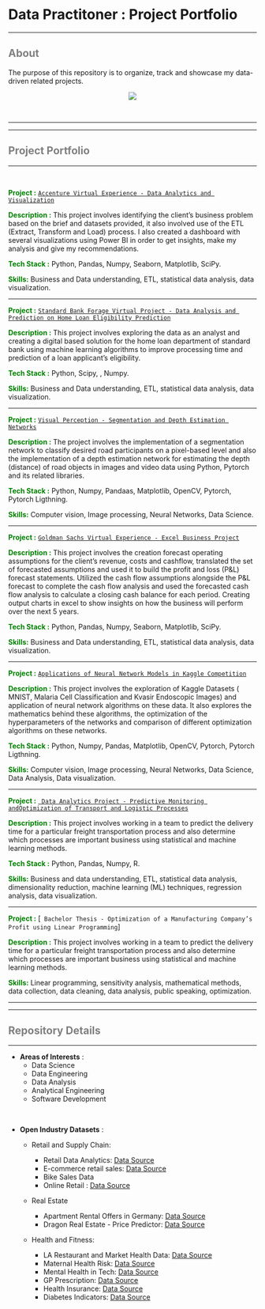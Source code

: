 # Data Practitoner : Project Portfolio 

---
## <span style="color:grey"> About </span>


The purpose of this repository is to organize, track and showcase my data-driven related projects. 

<p align="center">

<div style="text-align:center"><img src="https://thumbs.dreamstime.com/b/multitask-afro-girl-data-specialist-seo-programmer-african-american-female-many-hands-programming-tasks-woman-software-184586530.jpg" /></div>


</p>




<br>


---
---

## <span style="color:grey"> Project Portfolio </span>
---

<br>

<span style="color:green"> __Project :__  </span> [`Accenture Virtual Experience - Data Analytics and Visualization`](https://github.com/ghraciella/data-practitioner-project-portfolio/tree/main/data-analysis-projects/Accenture-Data-Analytics-and-Visualization-Virtual-Experience)


<span style="color:green"> __Description :__   </span> This project involves identifying the client’s business problem based on the brief and datasets provided, it also involved use of the ETL (Extract, Transform and Load) process. I also created a dashboard with several visualizations using Power BI in order to
get insights, make my analysis and give my recommendations.

<span style="color:green">  __Tech Stack :__  </span> Python, Pandas, Numpy, Seaborn, Matplotlib, SciPy.

<span style="color:green"> __Skills:__  </span>  Business and Data understanding, ETL, statistical data analysis, data visualization.

---
<span style="color:green"> __Project :__  </span>  [`Standard Bank Forage Virtual Project - Data Analysis and Prediction on Home Loan Eligibility Prediction`](https://github.com/ghraciella/data-practitioner-project-portfolio/tree/main/data-analysis-projects/Standard-Bank-Data-Analysis-Home-Loan-Eligibility-Prediction)


<span style="color:green"> __Description :__   </span> This project involves exploring the data as an analyst and creating a digital based solution for the home loan department of standard bank using machine learning algorithms to improve processing time and prediction of a loan applicant’s eligibility.

<span style="color:green">  __Tech Stack :__  </span> Python, Scipy, , Numpy.

<span style="color:green"> __Skills:__  </span> Business and Data understanding, ETL, statistical data analysis, data visualization.

---
<span style="color:green"> __Project :__  </span>  [`Visual Perception - Segmentation and Depth Estimation Networks`](https://github.com/ghraciella/data-practitioner-project-portfolio/tree/main/data-science-projects/Visual-Perception-Segmentation-and-Depth-Estimation-Networks)


<span style="color:green"> __Description :__   </span> The project involves the implementation of a segmentation network to classify desired road participants on a pixel-based level and also the implementation of a depth estimation network for estimating the depth (distance) of road objects in
images and video data using Python, Pytorch and its related
libraries.

<span style="color:green">  __Tech Stack :__  </span> Python,  Numpy, Pandaas,  Matplotlib, OpenCV, Pytorch, Pytorch Ligthning.

<span style="color:green"> __Skills:__  </span> Computer vision, Image processing, Neural Networks, Data Science.


---
<span style="color:green"> __Project :__  </span>  [`Goldman Sachs Virtual Experience - Excel Business Project`](https://github.com/ghraciella/data-practitioner-project-portfolio/tree/main/data-science-projects/Goldman-Sachs-Excel-Business-Virtual-Experience-Project)


<span style="color:green"> __Description :__   </span> This project involves the creation forecast operating assumptions for the client’s revenue, costs and cashflow, translated the set of forecasted assumptions and used it to build the profit and loss (P&L) forecast statements. Utilized the cash flow assumptions
alongside the P&L forecast to complete the cash flow
analysis and used the forecasted cash flow analysis to
calculate a closing cash balance for each period.
Creating output charts in excel to show insights on how
the business will perform over the next 5 years.

<span style="color:green">  __Tech Stack :__  </span> Python, Pandas, Numpy, Seaborn, Matplotlib, SciPy.

<span style="color:green"> __Skills:__  </span> Business and Data understanding, ETL, statistical data analysis, data visualization.


---
<span style="color:green"> __Project :__  </span>  [`Applications of Neural Network Models in Kaggle Competition`](https://github.com/ghraciella/Accenture-Data-Analytics-and-Visualization-Virtual-Experience)


<span style="color:green"> __Description :__   </span> This project involves the exploration of Kaggle Datasets ( MNIST, Malaria Cell Classification and Kvasir Endoscopic Images) and application of neural network algorithms on these data. It also explores the mathematics behind these algorithms, the optimization of the hyperparameters of the networks and comparison of different optimization algorithms on these networks.

<span style="color:green">  __Tech Stack :__  </span> Python,  Numpy, Pandas,  Matplotlib, OpenCV, Pytorch, Pytorch Ligthning.

<span style="color:green"> __Skills:__  </span> Computer vision, Image processing, Neural Networks, Data Science, Data Analysis, Data visualization.



---
<span style="color:green"> __Project :__  </span>  [` Data Analytics Project - Predictive Monitoring andOptimization of Transport and Logistic Processes`](https://github.com/ghraciella/Accenture-Data-Analytics-and-Visualization-Virtual-Experience)


<span style="color:green"> __Description :__   </span> This project involves working in a team to predict the delivery time for a particular freight transportation process and also determine which processes are important business using statistical and machine learning methods.

<span style="color:green">  __Tech Stack :__  </span> Python, Pandas, Numpy, R.

<span style="color:green"> __Skills:__  </span> Business and data understanding, ETL, statistical data analysis, dimensionality reduction, machine learning (ML) techniques, regression analysis, data visualization.


---
<span style="color:green"> __Project :__  </span>  [` Bachelor Thesis - Optimization of a Manufacturing Company’s Profit using Linear Programming`]


<span style="color:green"> __Description :__   </span> This project involves working in a team to predict the delivery time for a particular freight transportation process and also determine which processes are important business using statistical and machine learning methods.

<span style="color:green"> __Skills:__  </span> Linear programming, sensitivity analysis, mathematical methods, data collection, data cleaning, data analysis, public speaking, optimization.






---
---

## <span style="color:grey"> Repository Details </span>
---

* __Areas of Interests__ :
  - Data Science
  - Data Engineering
  - Data Analysis
  - Analytical Engineering
  - Software Development

<br>

* __Open Industry Datasets__ :
  - Retail and Supply Chain:
    - Retail Data Analytics: [Data Source](https://www.kaggle.com/datasets/manjeetsingh/retaildataset)
    - E-commerce retail sales: [Data Source](https://www.kaggle.com/datasets/census/e-commerce-retail-sales-series-data-collection)
    - Bike Sales Data
    - Online Retail : [Data Source](https://www.kaggle.com/datasets/sanlian/online-retail-dataset)

  - Real Estate
    - Apartment Rental Offers in Germany: [Data Source](https://www.kaggle.com/datasets/corrieaar/apartment-rental-offers-in-germany) 
    - Dragon Real Estate - Price Predictor: [Data Source](https://www.kaggle.com/datasets/arslanali4343/real-estate-dataset)

  - Health and Fitness:
    - LA Restaurant and Market Health Data: [Data Source](https://www.kaggle.com/datasets/cityofLA/la-restaurant-market-health-data)
    - Maternal Health Risk: [Data Source](https://www.kaggle.com/datasets/csafrit2/maternal-health-risk-data)
    - Mental Health in Tech: [Data Source](https://www.kaggle.com/datasets/osmi/mental-health-in-tech-survey)  
    - GP Prescription: [Data Source](https://www.kaggle.com/datasets/nhs/general-practice-prescribing-data)
    - Health Insurance: [Data Source](https://www.kaggle.com/datasets/omartronco/health-insurance-data)
    - Diabetes Indicators: [Data Source](https://www.kaggle.com/datasets/alexteboul/diabetes-health-indicators-dataset)

  
 














